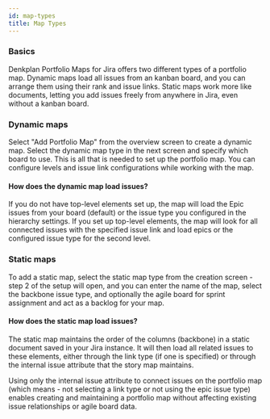 ```yaml
---
id: map-types
title: Map Types
---
```


### Basics

Denkplan Portfolio Maps for Jira offers two different types of a portfolio map.
Dynamic maps load all issues from an kanban board, and you can arrange them using their rank and issue links. 
Static maps work more like documents, letting you add issues freely from anywhere in Jira, even without a kanban board.

### Dynamic maps

Select "Add Portfolio Map" from the overview screen to create a dynamic map. Select the dynamic map type in the next screen and specify which board to use. This is all that is needed to set up the portfolio map.
You can configure levels and issue link configurations while working with the map.

#### How does the dynamic map load issues?

If you do not have top-level elements set up, the map will load the Epic issues from your board (default) or the issue type you configured in the hierarchy settings.
If you set up top-level elements, the map will look for all connected issues with the specified issue link and load epics or the configured issue type for the second level.

### Static maps

To add a static map, select the static map type from the creation screen - step 2 of the setup will open, and you can enter the name of the map, select the backbone issue type, and optionally the agile board for sprint assignment and act as a backlog for your map.

#### How does the static map load issues?

The static map maintains the order of the columns (backbone) in a static document saved in your Jira instance. It will then load all related issues to these elements, either through the link type (if one is specified) or through the internal issue attribute that the story map maintains.

Using only the internal issue attribute to connect issues on the portfolio map (which means - not selecting a link type or not using the epic issue type) enables creating and maintaining a portfolio map without affecting existing issue relationships or agile board data.